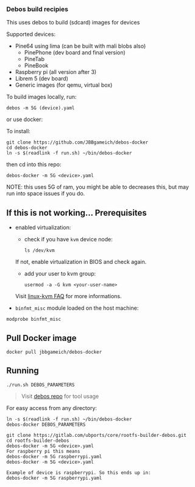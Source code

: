 ### Debos build recipies

This uses debos to build (sdcard) images for devices


Supported devices:
 - Pine64 using lima (can be built with mali blobs also)
    - PinePhone (dev board and final version)
    - PineTab
    - PineBook
 - Raspberry pi (all version after 3)
 - Librem 5 (dev board)
 - Generic images (for qemu, virtual box)


To build images locally, run:
```
debos -m 5G (device).yaml
```

or use docker:

To install:
```
git clone https://github.com/JBBgameich/debos-docker
cd debos-docker
ln -s $(readlink -f run.sh) ~/bin/debos-docker
```

then cd into this repo:
```
debos-docker -m 5G <device>.yaml
```

NOTE: this uses 5G of ram, you might be able to decreases this, but may run into
space issues if you do.


If this is not working...
Prerequisites
-------------

* enabled virtualization:

  - check if you have `kvm` device node:

    ```
    ls /dev/kvm
    ```

  If not, enable virtualization in BIOS and check again.

  - add your user to kvm group:

    ```
    usermod -a -G kvm <your-user-name>
    ```

   Visit [linux-kvm FAQ](https://www.linux-kvm.org/page/FAQ) for more informations.

* `binfmt_misc` module loaded on the host machine:

```
modprobe binfmt_misc
```

Pull Docker image
-----------------

```
docker pull jbbgameich/debos-docker
```

Running
-------

```
./run.sh DEBOS_PARAMETERS
```

> Visit [debos repo](https://github.com/go-debos/debos) for tool usage

For easy access from any directory:

```
ln -s $(readlink -f run.sh) ~/bin/debos-docker
debos-docker DEBOS_PARAMETERS

git clone https://gitlab.com/ubports/core/rootfs-builder-debos.git
cd rootfs-builder-debos
debos-docker -m 5G <device>.yaml
For raspberry pi this means 
debos-docker -m 5G raspberrypi.yaml
debos-docker -m 5G <device>.yaml

Example of device is raspberrypi. So this ends up in:
debos-docker -m 5G raspberrypi.yaml
